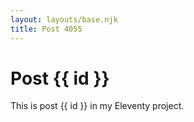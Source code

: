 ```yaml
---
layout: layouts/base.njk
title: Post 4055
---
```


# Post {{ id }}

This is post {{ id }} in my Eleventy project.
